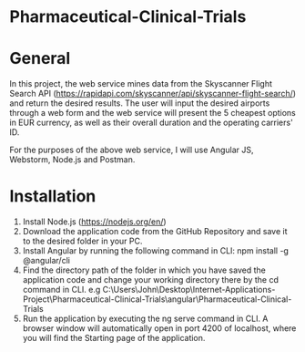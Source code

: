 # Pharmaceutical-Clinical-Trials

# General
In this project, the web service mines data from the Skyscanner Flight Search API (https://rapidapi.com/skyscanner/api/skyscanner-flight-search/) and return the desired results. The user will input the desired airports through a web form and the web service will present the 5 cheapest options in EUR currency, as well as their overall duration and the operating carriers' ID.

For the purposes of the above web service, I will use Angular JS, Webstorm, Node.js and Postman.

# Installation
1) Install Node.js (https://nodejs.org/en/)
2) Download the application code from the GitHub Repository and save it to the desired folder in your PC.
3) Install Angular by running the following command in CLI: npm install -g @angular/cli
4) Find the directory path of the folder in which you have saved the application code and change your working directory there by the cd command in CLI.
   e.g C:\Users\John\Desktop\Internet-Applications-Project\Pharmaceutical-Clinical-Trials\angular\Pharmaceutical-Clinical-Trials
5) Run the application by executing the ng serve command in CLI. A browser window will automatically open in port 4200 of localhost, where you will find the Starting page of the application.


